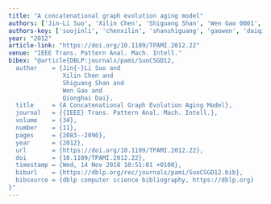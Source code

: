 ```yaml
---
title: "A concatenational graph evolution aging model"
authors: ['Jin-Li Suo', 'Xilin Chen', 'Shiguang Shan', 'Wen Gao 0001', 'Qionghai Dai']
authors-key: ['suojinli', 'chenxilin', 'shanshiguang', 'gaowen', 'daiqionghai']
year: "2012"
article-link: "https://doi.org/10.1109/TPAMI.2012.22"
venue: "IEEE Trans. Pattern Anal. Mach. Intell."
bibex: "@article{DBLP:journals/pami/SuoCSGD12,
  author    = {Jin{-}Li Suo and
               Xilin Chen and
               Shiguang Shan and
               Wen Gao and
               Qionghai Dai},
  title     = {A Concatenational Graph Evolution Aging Model},
  journal   = {{IEEE} Trans. Pattern Anal. Mach. Intell.},
  volume    = {34},
  number    = {11},
  pages     = {2083--2096},
  year      = {2012},
  url       = {https://doi.org/10.1109/TPAMI.2012.22},
  doi       = {10.1109/TPAMI.2012.22},
  timestamp = {Wed, 14 Nov 2018 10:51:01 +0100},
  biburl    = {https://dblp.org/rec/journals/pami/SuoCSGD12.bib},
  bibsource = {dblp computer science bibliography, https://dblp.org}
}"
---
```

